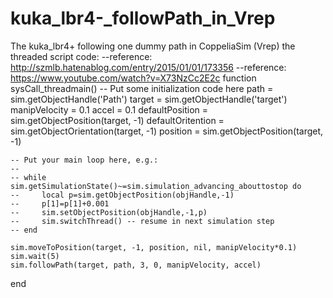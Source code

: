 # kuka_lbr4-_followPath_in_Vrep
The kuka_lbr4+ following one dummy path in CoppeliaSim (Vrep)
the threaded script code:
--reference: http://szmlb.hatenablog.com/entry/2015/01/01/173356
--reference: https://www.youtube.com/watch?v=X73NzCc2E2c
function sysCall_threadmain()
    -- Put some initialization code here
    path = sim.getObjectHandle('Path')
    target = sim.getObjectHandle('target')
    manipVelocity = 0.1
    accel = 0.1
    defaultPosition = sim.getObjectPosition(target, -1)
    defaultOritention = sim.getObjectOrientation(target, -1)
    position = sim.getObjectPosition(target, -1)

    -- Put your main loop here, e.g.:
    --
    -- while sim.getSimulationState()~=sim.simulation_advancing_abouttostop do
    --     local p=sim.getObjectPosition(objHandle,-1)
    --     p[1]=p[1]+0.001
    --     sim.setObjectPosition(objHandle,-1,p)
    --     sim.switchThread() -- resume in next simulation step
    -- end
           
    sim.moveToPosition(target, -1, position, nil, manipVelocity*0.1)
    sim.wait(5)
    sim.followPath(target, path, 3, 0, manipVelocity, accel)
end
